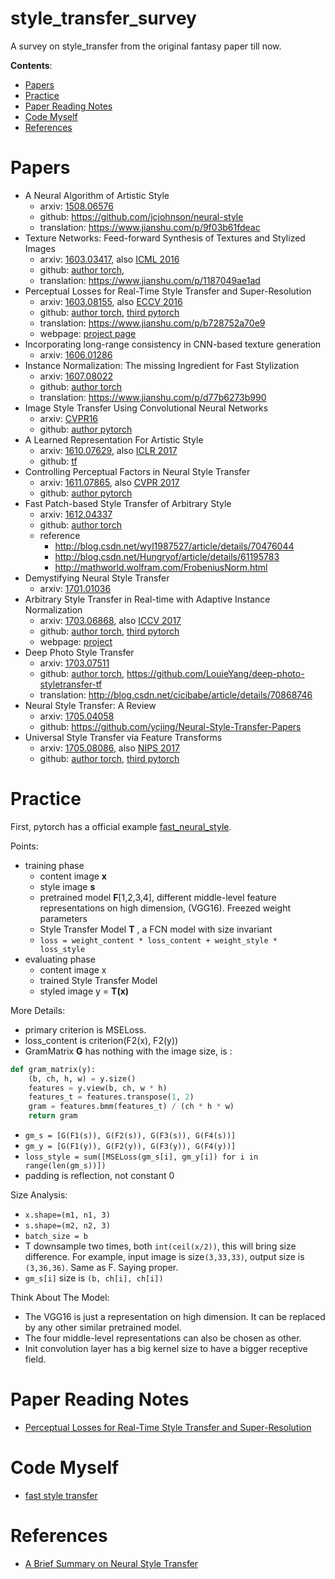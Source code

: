 # style_transfer_survey
A survey on style_transfer from the original fantasy paper till now.

**Contents**:
+ [Papers](#papers)
+ [Practice](#practice)
+ [Paper Reading Notes](#paper-reading-notes)
+ [Code Myself](#code-myself)
+ [References](#references)

# Papers
+ A Neural Algorithm of Artistic Style
    + arxiv: [1508.06576](https://arxiv.org/abs/1508.06576)
    + github: https://github.com/jcjohnson/neural-style
    + translation: https://www.jianshu.com/p/9f03b61fdeac
+ Texture Networks: Feed-forward Synthesis of Textures and Stylized Images
    + arxiv: [1603.03417](https://arxiv.org/abs/1603.03417), also [ICML 2016]()
    + github: [author torch](https://github.com/DmitryUlyanov/texture_nets), 
    + translation: https://www.jianshu.com/p/1187049ae1ad
+ Perceptual Losses for Real-Time Style Transfer and Super-Resolution
    + arxiv: [1603.08155](https://arxiv.org/abs/1603.08155), also [ECCV 2016]()
    + github: [author torch](https://github.com/jcjohnson/fast-neural-style), [third pytorch](https://github.com/abhiskk/fast-neural-style)
    + translation: https://www.jianshu.com/p/b728752a70e9
    + webpage: [project page](https://cs.stanford.edu/people/jcjohns/eccv16/)
+ Incorporating long-range consistency in CNN-based texture generation
    + arxiv: [1606.01286](https://arxiv.org/abs/1606.01286)
+ Instance Normalization: The missing Ingredient for Fast Stylization
    + arxiv: [1607.08022](https://arxiv.org/abs/1607.08022)
    + github: [author torch](https://github.com/DmitryUlyanov/texture_nets)
    + translation: https://www.jianshu.com/p/d77b6273b990
+ Image Style Transfer Using Convolutional Neural Networks
    + arxiv: [CVPR16](https://www.cv-foundation.org/openaccess/content_cvpr_2016/html/Gatys_Image_Style_Transfer_CVPR_2016_paper.html)
    + github: [author pytorch](https://github.com/leongatys/PytorchNeuralStyleTransfer)
+ A Learned Representation For Artistic Style
    + arxiv: [1610.07629](https://arxiv.org/abs/1610.07629), also [ICLR 2017](https://openreview.net/forum?id=BJO-BuT1g&noteId=BJO-BuT1g)
    + github: [tf](https://github.com/tensorflow/magenta/tree/master/magenta/models/image_stylization)
+ Controlling Perceptual Factors in Neural Style Transfer
    + arxiv: [1611.07865](https://arxiv.org/abs/1611.07865), also [CVPR 2017]()
    + github: [author pytorch](https://github.com/leongatys/PytorchNeuralStyleTransfer)
+ Fast Patch-based Style Transfer of Arbitrary Style
    + arxiv: [1612.04337](https://arxiv.org/abs/1612.04337)
    + github: [author torch](https://github.com/rtqichen/style-swap)
    + reference
        + http://blog.csdn.net/wyl1987527/article/details/70476044
        + http://blog.csdn.net/Hungryof/article/details/61195783
        + http://mathworld.wolfram.com/FrobeniusNorm.html
+ Demystifying Neural Style Transfer
    + arxiv: [1701.01036](https://arxiv.org/abs/1701.01036)
+ Arbitrary Style Transfer in Real-time with Adaptive Instance Normalization 
    + arxiv: [1703.06868](https://arxiv.org/abs/1703.06868), also [ICCV 2017]()
    + github: [author torch](https://github.com/xunhuang1995/AdaIN-style), [third pytorch](https://github.com/naoto0804/pytorch-AdaIN)
    + webpage: [project](http://www.cs.cornell.edu/~xhuang/publication/adain/)
+ Deep Photo Style Transfer
    + arxiv: [1703.07511](https://arxiv.org/abs/1703.07511)
    + github: [author torch](https://github.com/luanfujun/deep-photo-styletransfer), https://github.com/LouieYang/deep-photo-styletransfer-tf
    + translation: http://blog.csdn.net/cicibabe/article/details/70868746
+ Neural Style Transfer: A Review
    + arxiv: [1705.04058](https://arxiv.org/abs/1705.04058)
    + github: https://github.com/ycjing/Neural-Style-Transfer-Papers
+ Universal Style Transfer via Feature Transforms
    + arxiv: [1705.08086](https://arxiv.org/abs/1705.08086), also [NIPS 2017]()
    + github: [author torch](https://github.com/Yijunmaverick/UniversalStyleTransfer), [third pytorch](https://github.com/sunshineatnoon/PytorchWCT)
    
# Practice
First, pytorch has a official example [fast_neural_style](https://github.com/pytorch/examples/tree/master/fast_neural_style).

Points:

+ training phase
    + content image **x**
    + style image **s**
    + pretrained model **F**[1,2,3,4], different middle-level feature representations on high dimension, 
    (VGG16). Freezed weight parameters
    + Style Transfer Model **T** , a FCN model with size invariant
    + `loss = weight_content * loss_content + weight_style * loss_style`
+ evaluating phase
    + content image x
    + trained Style Transfer Model 
    + styled image y = **T(x)**

More Details:
+ primary criterion is MSELoss.
+ loss_content is criterion(F2(x), F2(y))
+ GramMatrix **G** has nothing with the image size, is :
```python
def gram_matrix(y):
    (b, ch, h, w) = y.size()
    features = y.view(b, ch, w * h)
    features_t = features.transpose(1, 2)
    gram = features.bmm(features_t) / (ch * h * w)
    return gram
```
+ `gm_s = [G(F1(s)), G(F2(s)), G(F3(s)), G(F4(s))]`
+ `gm_y = [G(F1(y)), G(F2(y)), G(F3(y)), G(F4(y))]`
+ `loss_style = sum([MSELoss(gm_s[i], gm_y[i]) for i in range(len(gm_s))])`
+ padding is reflection, not constant 0

Size Analysis:
+ `x.shape=(m1, n1, 3)`
+ `s.shape=(m2, n2, 3)`
+ `batch_size = b`
+ T downsample two times, both `int(ceil(x/2))`, this will bring size difference. 
For example, input image is size`(3,33,33)`, output size is `(3,36,36)`. 
Same as F. Saying proper.
+ `gm_s[i]` size is `(b, ch[i], ch[i])`

Think About The Model:
+  The VGG16 is just a representation on high dimension. It can be replaced by any other 
similar pretrained model.
+ The four middle-level representations can also be chosen as other.
+ Init convolution layer has a big kernel size to have a bigger receptive field.

# Paper Reading Notes
+ [Perceptual Losses for Real-Time Style Transfer and Super-Resolution](./Perceptual_Losses.md)

# Code Myself
+ [fast style transfer](https://github.com/oneTaken/pytorch_fast_style_transfer)
# References
+ [A Brief Summary on Neural Style Transfer](https://sunshineatnoon.github.io/posts/2017/05/blog-post-1/)